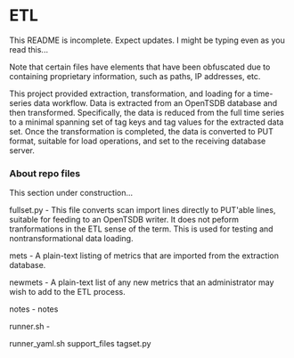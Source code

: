 # ETL

This README is incomplete.  Expect updates.  I might be typing even as you read this...

Note that certain files have elements that have been obfuscated due to containing proprietary information, such as paths, IP addresses, etc.

This project provided extraction, transformation, and loading for a time-series data workflow.  Data is extracted from an OpenTSDB database and then transformed.  Specifically, the data is reduced from the full time series to a minimal spanning set of tag keys and tag values for the extracted data set.  Once the transformation is completed, the data is converted to PUT format, suitable for load operations, and set to the receiving database server.

###  About repo files

This section under construction...

fullset.py - This file converts scan import lines directly to PUT'able lines, suitable for feeding to an OpenTSDB writer.  It does not peform tranformations in the ETL sense of the term.  This is used for testing and nontransformational data loading.

mets - A plain-text listing of metrics that are imported from the extraction database.

newmets - A plain-text list of any new metrics that an administrator may wish to add to the ETL process.

notes - notes

runner.sh - 

runner_yaml.sh
support_files
tagset.py



